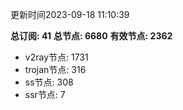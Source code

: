 更新时间2023-09-18 11:10:39

**总订阅: 41**
**总节点: 6680**
**有效节点: 2362**
- v2ray节点: 1731
- trojan节点: 316
- ss节点: 308
- ssr节点: 7
